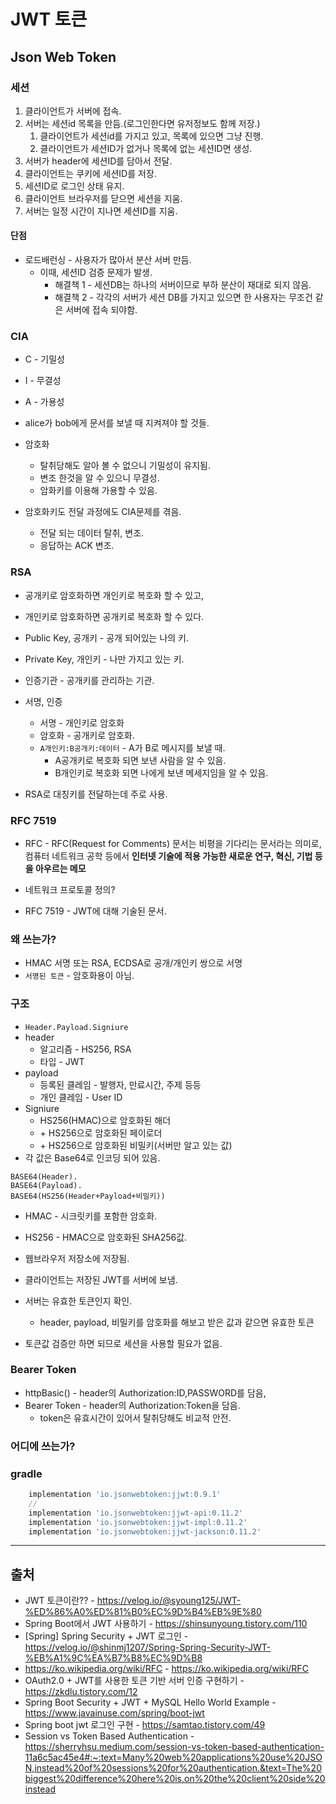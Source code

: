 # JWT 토큰

## Json Web Token

### 세션

1. 클라이언트가 서버에 접속.
2. 서버는 세션id 목록을 만듬.(로그인한다면 유저정보도 함께 저장.)
   1. 클라이언트가 세션id를 가지고 있고, 목록에 있으면 그냥 진행.
   2. 클라이언트가 세션ID가 없거나 목록에 없는 세션ID면 생성.
3. 서버가 header에 세션ID를 담아서 전달.
4. 클라이언트는 쿠키에 세션ID를 저장.
5. 세션ID로 로그인 상태 유지.
6. 클라이언트 브라우저를 닫으면 세션을 지움.
7. 서버는 일정 시간이 지나면 세션ID를 지움.

#### 단점

- 로드배런싱 - 사용자가 많아서 분산 서버 만듬.
  - 이때, 세션ID 검증 문제가 발생.
    - 해결책 1 - 세션DB는 하나의 서버이므로 부하 분산이 재대로 되지 않음.
    - 해결책 2 - 각각의 서버가 세션 DB를 가지고 있으면 한 사용자는 무조건 같은 서버에 접속 되야함.

### CIA

- C - 기밀성
- I - 무결성
- A - 가용성

- alice가 bob에게 문서를 보낼 때 지켜져야 할 것들.
- 암호화

  - 탈취당해도 알아 볼 수 없으니 기밀성이 유지됨.
  - 변조 한것을 알 수 있으니 무결성.
  - 암화키를 이용해 가용할 수 있음.

- 암호화키도 전달 과정에도 CIA문제를 겪음.
  - 전달 되는 데이터 탈취, 변조.
  - 응답하는 ACK 변조.

### RSA

- 공개키로 암호화하면 개인키로 복호화 할 수 있고,
- 개인키로 암호화하면 공개키로 복호화 할 수 있다.

- Public Key, 공개키 - 공개 되어있는 나의 키.
- Private Key, 개인키 - 나만 가지고 있는 키.

- 인증기관 - 공개키를 관리하는 기관.

- 서명, 인증

  - 서명 - 개인키로 암호화
  - 암호화 - 공개키로 암호화.
  - `A개인키:B공개키:데이터` - A가 B로 메시지를 보낼 때.
    - A공개키로 복호화 되면 보낸 사람을 알 수 있음.
    - B개인키로 복호화 되면 나에게 보낸 메세지임을 알 수 있음.

- RSA로 대칭키를 전달하는데 주로 사용.

### RFC 7519

- RFC - RFC(Request for Comments) 문서는 비평을 기다리는 문서라는 의미로, 컴퓨터 네트워크 공학 등에서 **인터넷 기술에 적용 가능한 새로운 연구, 혁신, 기법 등을 아우르는 메모**
- 네트워크 프로토콜 정의?

- RFC 7519 - JWT에 대해 기술된 문서.

### 왜 쓰는가?

- HMAC 서명 또는 RSA, ECDSA로 공개/개인키 쌍으로 서명
- `서명된 토큰` - 암호화용이 아님.

### 구조

- `Header.Payload.Signiure`
- header
  - 알고리즘 - HS256, RSA
  - 타입 - JWT
- payload
  - 등록된 클레임 - 발행자, 만료시간, 주제 등등
  - 개인 클레임 - User ID
- Signiure
  - HS256(HMAC)으로 암호화된 해더
  - \+ HS256으로 암호화된 페이로더
  - \+ HS256으로 암호화된 비밀키(서버만 알고 있는 값)
- 각 값은 Base64로 인코딩 되어 있음.

```TEXT
BASE64(Header).
BASE64(Payload).
BASE64(HS256(Header+Payload+비밀키))
```

- HMAC - 시크릿키를 포함한 암호화.
- HS256 - HMAC으로 암호화된 SHA256값.

- 웹브라우저 저장소에 저장됨.
- 클라이언트는 저장된 JWT를 서버에 보냄.
- 서버는 유효한 토큰인지 확인.

  - header, payload, 비밀키를 암호화를 해보고 받은 값과 같으면 유효한 토큰

- 토큰값 검증만 하면 되므로 세션을 사용할 필요가 없음.

### Bearer Token

- httpBasic() - header의 Authorization:ID,PASSWORD를 담음,
- Bearer Token - header의 Authorization:Token을 담음.
  - token은 유효시간이 있어서 탈취당해도 비교적 안전.

### 어디에 쓰는가?

### gradle

```groovy
    implementation 'io.jsonwebtoken:jjwt:0.9.1'
    //
    implementation 'io.jsonwebtoken:jjwt-api:0.11.2'
    implementation 'io.jsonwebtoken:jjwt-impl:0.11.2'
    implementation 'io.jsonwebtoken:jjwt-jackson:0.11.2'
```

---

## 출처

- JWT 토큰이란?? - <https://velog.io/@syoung125/JWT-%ED%86%A0%ED%81%B0%EC%9D%B4%EB%9E%80>
- Spring Boot에서 JWT 사용하기 - <https://shinsunyoung.tistory.com/110>
- [Spring] Spring Security + JWT 로그인 - <https://velog.io/@shinmj1207/Spring-Spring-Security-JWT-%EB%A1%9C%EA%B7%B8%EC%9D%B8>
- https://ko.wikipedia.org/wiki/RFC - <https://ko.wikipedia.org/wiki/RFC>
- OAuth2.0 + JWT를 사용한 토큰 기반 서버 인증 구현하기 - <https://zkdlu.tistory.com/12>
- Spring Boot Security + JWT + MySQL Hello World Example -
  <https://www.javainuse.com/spring/boot-jwt>
- Spring boot jwt 로그인 구현 - <https://samtao.tistory.com/49>
- Session vs Token Based Authentication - <https://sherryhsu.medium.com/session-vs-token-based-authentication-11a6c5ac45e4#:~:text=Many%20web%20applications%20use%20JSON,instead%20of%20sessions%20for%20authentication.&text=The%20biggest%20difference%20here%20is,on%20the%20client%20side%20instead>
